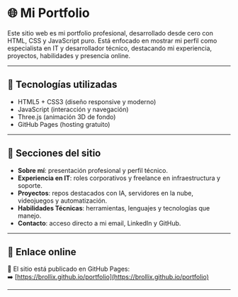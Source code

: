 # 🌐 Mi Portfolio

Este sitio web es mi portfolio profesional, desarrollado desde cero con HTML, CSS y JavaScript puro. Está enfocado en mostrar mi perfil como especialista en IT y desarrollador técnico, destacando mi experiencia, proyectos, habilidades y presencia online.

---

## 🧰 Tecnologías utilizadas

- HTML5 + CSS3 (diseño responsive y moderno)
- JavaScript (interacción y navegación)
- Three.js (animación 3D de fondo)
- GitHub Pages (hosting gratuito)

---

## 🧠 Secciones del sitio

- **Sobre mí**: presentación profesional y perfil técnico.
- **Experiencia en IT**: roles corporativos y freelance en infraestructura y soporte.
- **Proyectos**: repos destacados con IA, servidores en la nube, videojuegos y automatización.
- **Habilidades Técnicas**: herramientas, lenguajes y tecnologías que manejo.
- **Contacto**: acceso directo a mi email, LinkedIn y GitHub.

---

## 🔗 Enlace online

📍 El sitio está publicado en GitHub Pages:  
➡️ [https://brollix.github.io/portfolio](https://brollix.github.io/portfolio)

---
